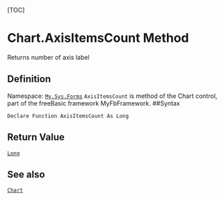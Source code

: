 [TOC]
# Chart.AxisItemsCount Method
Returns number of axis label
## Definition
Namespace: [`My.Sys.Forms`](My.Sys.Forms.md)
`AxisItemsCount` is method of the Chart control, part of the freeBasic framework MyFbFramework.
##Syntax
```freeBasic
Declare Function AxisItemsCount As Long
```


## Return Value
[`Long`]("https://www.freebasic.net/wiki/KeyPgLong")
## See also
[`Chart`](Chart.md)
